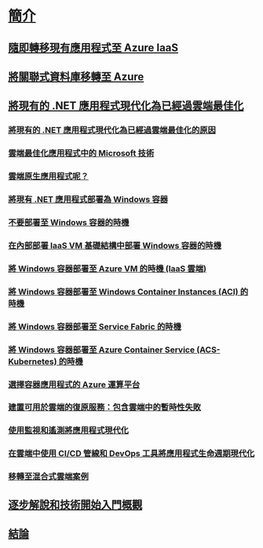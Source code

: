 # [簡介](index.md)
## [隨即轉移現有應用程式至 Azure IaaS](lift-and-shift-existing-apps-azure-iaas.md)
## [將關聯式資料庫移轉至 Azure](migrate-your-relational-databases-to-azure.md)
## [將現有的 .NET 應用程式現代化為已經過雲端最佳化](./modernize-existing-apps-to-cloud-optimized/index.md)
### [將現有的 .NET 應用程式現代化為已經過雲端最佳化的原因](./modernize-existing-apps-to-cloud-optimized/reasons-to-modernize-existing-net-apps-to-cloud-optimized-applications.md)
### [雲端最佳化應用程式中的 Microsoft 技術](./modernize-existing-apps-to-cloud-optimized/microsoft-technologies-in-cloud-optimized-applications.md)
### [雲端原生應用程式呢？](./modernize-existing-apps-to-cloud-optimized/what-about-cloud-native-applications.md)
### [將現有 .NET 應用程式部署為 Windows 容器](./modernize-existing-apps-to-cloud-optimized/deploy-existing-net-apps-as-windows-containers.md)
### [不要部署至 Windows 容器的時機](./modernize-existing-apps-to-cloud-optimized/when-not-to-deploy-to-windows-containers.md)
### [在內部部署 IaaS VM 基礎結構中部署 Windows 容器的時機](./modernize-existing-apps-to-cloud-optimized/when-to-deploy-windows-containers-in-your-on-premises-iaas-vm-infrastructure.md)
### [將 Windows 容器部署至 Azure VM 的時機 (IaaS 雲端)](./modernize-existing-apps-to-cloud-optimized/when-to-deploy-windows-containers-to-azure-vms-iaas-cloud.md)
### [將 Windows 容器部署至 Windows Container Instances (ACI) 的時機](./modernize-existing-apps-to-cloud-optimized/when-to-deploy-windows-containers-to-azure-container-instances-ACI.md)
### [將 Windows 容器部署至 Service Fabric 的時機](./modernize-existing-apps-to-cloud-optimized/when-to-deploy-windows-containers-to-service-fabric.md)
### [將 Windows 容器部署至 Azure Container Service (ACS-Kubernetes) 的時機](./modernize-existing-apps-to-cloud-optimized/when-to-deploy-windows-containers-to-azure-container-service-kubernetes.md)
### [選擇容器應用程式的 Azure 運算平台](./modernize-existing-apps-to-cloud-optimized/choosing-azure-compute-options-for-container-based-applications.md)
### [建置可用於雲端的復原服務：包含雲端中的暫時性失敗](./modernize-existing-apps-to-cloud-optimized/build-resilient-services-ready-for-the-cloud-embrace-transient-failures-in-the-cloud.md)
### [使用監視和遙測將應用程式現代化](./modernize-existing-apps-to-cloud-optimized/modernize-your-apps-with-monitoring-and-telemetry.md)
### [在雲端中使用 CI/CD 管線和 DevOps 工具將應用程式生命週期現代化](./modernize-existing-apps-to-cloud-optimized/modernize-your-apps-lifecycle-with-ci-cd-pipelines-and-devops-tools-in-the-cloud.md)
### [移轉至混合式雲端案例](./modernize-existing-apps-to-cloud-optimized/migrate-to-hybrid-cloud-scenarios.md)
## [逐步解說和技術開始入門概觀](walkthroughs-technical-get-started-overview.md)
## [結論](conclusions.md)
